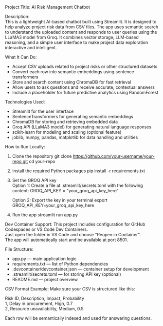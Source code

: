 Project Title: AI Risk Management Chatbot

Description:  
This is a lightweight AI-based chatbot built using Streamlit. It is designed to help analyze project risk data from CSV files. The app uses semantic search to understand the uploaded content and responds to user queries using the LLaMA3 model from Groq. It combines vector storage, LLM-based reasoning, and a simple user interface to make project data exploration interactive and intelligent.

What It Can Do:
- Accept CSV uploads related to project risks or other structured datasets
- Convert each row into semantic embeddings using sentence transformers
- Store and search content using ChromaDB for fast retrieval
- Allow users to ask questions and receive accurate, contextual answers
- Include a placeholder for future predictive analytics using RandomForest

Technologies Used:
- Streamlit for the user interface
- SentenceTransformers for generating semantic embeddings
- ChromaDB for storing and retrieving embedded data
- Groq API (LLaMA3 model) for generating natural language responses
- scikit-learn for modeling and scaling (optional feature)
- joblib, numpy, pandas, matplotlib for data handling and utilities

How to Run Locally:
1. Clone the repository
   git clone https://github.com/your-username/your-repo.git
   cd your-repo

2. Install the required Python packages
   pip install -r requirements.txt

3. Set the GROQ API key  
   Option 1: Create a file at .streamlit/secrets.toml with the following content:
   GROQ_API_KEY = "your_groq_api_key_here"

   Option 2: Export the key in your terminal
   export GROQ_API_KEY=your_groq_api_key_here

4. Run the app
   streamlit run app.py

Dev Container Support:
This project includes configuration for GitHub Codespaces or VS Code Dev Containers.  
Just open the folder in VS Code and choose "Reopen in Container".  
The app will automatically start and be available at port 8501.

File Structure:
- app.py — main application logic
- requirements.txt — list of Python dependencies
- .devcontainer/devcontainer.json — container setup for development
- .streamlit/secrets.toml — for storing API key (optional)
- README.md — project overview

CSV Format Example:
Make sure your CSV is structured like this:

Risk ID, Description, Impact, Probability  
1, Delay in procurement, High, 0.7  
2, Resource unavailability, Medium, 0.5  

Each row will be semantically indexed and used for answering questions.


